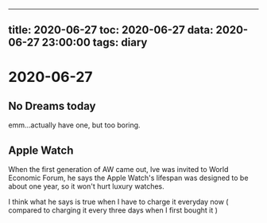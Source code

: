 
---
title: 2020-06-27
toc: 2020-06-27
data: 2020-06-27 23:00:00
tags: diary
---


# 2020-06-27

## No Dreams today

emm...actually have one, but too boring.

## Apple Watch 

When the first generation of AW came out, lve was invited to World Economic Forum, he says the Apple Watch's lifespan was designed to be about one year, so it won't hurt luxury watches.

I think what he says is true when I have to charge it everyday now ( compared to charging it every three days when I first bought it )

